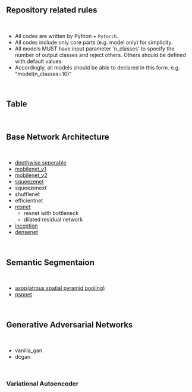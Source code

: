 <br>

## **Repository related rules**

<br>

- All codes are written by Python + `Pytorch`.
- All codes include only core parts (e.g. model only) for simplicity.
- All models MUST have input parameter 'n_classes' to specify the number of output classes and reject others. Others should be defined  with default values. 
- Accordingly, all models should be able to declared in this form. e.g. "model(n_classes=10)"

<br>

## **Table**

<br>

## **Base Network Architecture**

<br>

- [depthwise seperable](https://github.com/gaussian37/Deep-Learning-Implementation/tree/master/depthwise_separable)
- [mobilenet_v1](https://github.com/gaussian37/Deep-Learning-Implementation/tree/master/mobilenet_v1)
- [mobilenet_v2](https://github.com/gaussian37/Deep-Learning-Implementation/tree/master/mobilenet_v2)
- [squeezenet](https://github.com/gaussian37/Deep-Learning-Implementation/tree/master/squeezenet)
- squeezenext
- shufflenet
- efficientnet
- [resnet](https://github.com/gaussian37/Deep-Learning-Implementation/blob/master/resnet)
    - resnet with bottleneck
	- dilated residual network
- [inception](https://github.com/gaussian37/Deep-Learning-Implementation/blob/master/inception)
- [densenet]()


<br>

## **Semantic Segmentaion**

<br>

- [aspp(atrous spatial pyramid pooling)]()
- [pspnet]()

<br>

## **Generative Adversarial Networks**

<br>

- vanilla_gan
- dcgan	

<br>
 
### **Variational Autoencoder**

<br>
  
